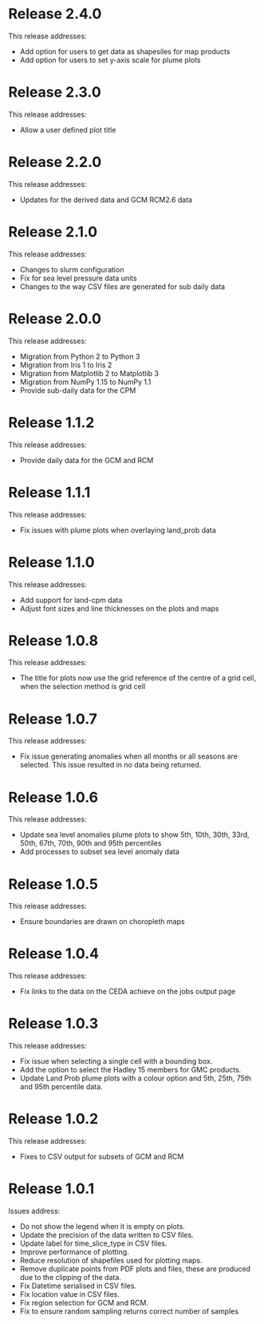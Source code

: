 # Release 2.4.0

This release addresses:

* Add option for users to get data as shapesiles for map products
* Add option for users to set y-axis scale for plume plots

# Release 2.3.0

This release addresses:

* Allow a user defined plot title


# Release 2.2.0

This release addresses:

* Updates for the derived data and GCM RCM2.6 data


# Release 2.1.0

This release addresses:

* Changes to slurm configuration
* Fix for sea level pressure data units
* Changes to the way CSV files are generated for sub daily data


# Release 2.0.0

This release addresses:

* Migration from Python 2 to Python 3
* Migration from Iris 1 to Iris 2
* Migration from Matplotlib 2 to Matplotlib 3
* Migration from NumPy 1.15 to NumPy 1.1
* Provide sub-daily data for the CPM


# Release 1.1.2

This release addresses:

* Provide daily data for the GCM and RCM


# Release 1.1.1

This release addresses:

* Fix issues with plume plots when overlaying land_prob data


# Release 1.1.0

This release addresses:

* Add support for land-cpm data
* Adjust font sizes and line thicknesses on the plots and maps


# Release 1.0.8

This release addresses:

* The title for plots now use the grid reference of the centre of a grid cell, when the selection method is grid cell


# Release 1.0.7

This release addresses:

* Fix issue generating anomalies when all months or all seasons are selected. This issue resulted in no data being returned.


# Release 1.0.6

This release addresses:

* Update sea level anomalies plume plots to show 5th, 10th, 30th, 33rd, 50th, 67th, 70th, 90th and 95th percentiles
* Add processes to subset sea level anomaly data


# Release 1.0.5

This release addresses:

* Ensure boundaries are drawn on choropleth maps 


# Release 1.0.4

This release addresses:

* Fix links to the data on the CEDA achieve on the jobs output page 


# Release 1.0.3

This release addresses:

* Fix issue when selecting a single cell with a bounding box.
* Add the option to select the Hadley 15 members for GMC products.
* Update Land Prob plume plots with a colour option and 5th, 25th, 75th and 95th percentile data.


# Release 1.0.2

This release addresses:

* Fixes to CSV output for subsets of GCM and RCM


# Release 1.0.1

Issues address:

* Do not show the legend when it is empty on plots.
* Update the precision of the data written to CSV files.
* Update label for time_slice_type in CSV files.
* Improve performance of plotting.
* Reduce resolution of shapefiles used for plotting maps.
* Remove duplicate points from PDF plots and files, these are produced due to the clipping of the data.
* Fix Datetime serialised in CSV files.
* Fix location value in CSV files.
* Fix region selection for GCM and RCM.
* Fix to ensure random sampling returns correct number of samples

